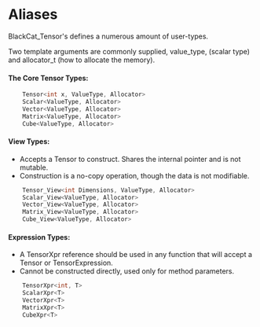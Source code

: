 # Aliases 

BlackCat_Tensor's defines a numerous amount of user-types.

Two template arguments are commonly supplied, value_type, (scalar type) and allocator_t (how to allocate the memory). 

#### The Core Tensor Types: 
```cpp  
    Tensor<int x, ValueType, Allocator> 
    Scalar<ValueType, Allocator>
    Vector<ValueType, Allocator>
    Matrix<ValueType, Allocator>
    Cube<ValueType, Allocator>
```

#### View Types:
- Accepts a Tensor to construct. Shares the internal pointer and is not mutable. 
- Construction is a no-copy operation, though the data is not modifiable. 
```cpp
    Tensor_View<int Dimensions, ValueType, Allocator>
    Scalar_View<ValueType, Allocator>
    Vector_View<ValueType, Allocator>
    Matrix_View<ValueType, Allocator>
    Cube_View<ValueType, Allocator>

```

#### Expression Types:
- A TensorXpr reference should be used in any function that will accept a Tensor or TensorExpression.
- Cannot be constructed directly, used only for method parameters. 
```cpp
    TensorXpr<int, T>
    ScalarXpr<T>
    VectorXpr<T>
    MatrixXpr<T>
    CubeXpr<T>
  ```
